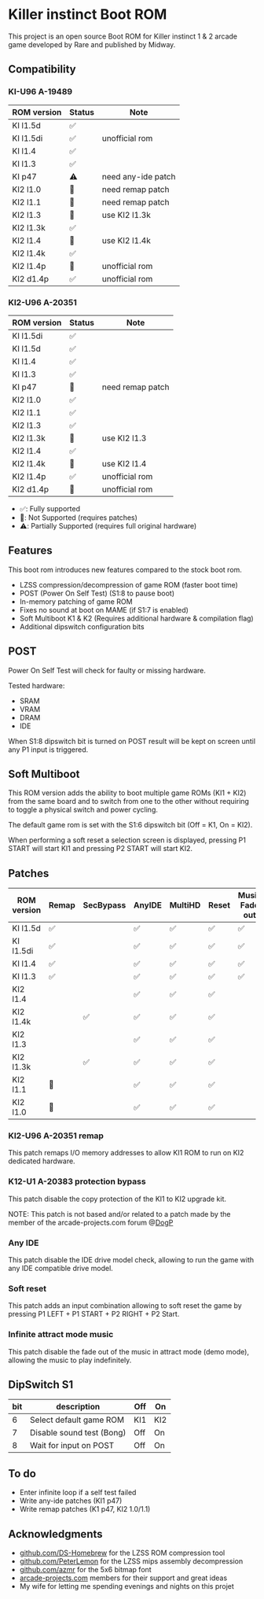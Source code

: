 # Killer instinct Boot ROM

This project is an open source Boot ROM for Killer instinct 1 & 2 arcade game developed by Rare and published by Midway.

## Compatibility

### KI-U96 A-19489

| ROM version | Status             | Note                     |
| ----------- | ------------------ | ------------------------ |
| KI l1.5d    | :white_check_mark: |                          |
| KI l1.5di   | :white_check_mark: | unofficial rom           |
| KI l1.4     | :white_check_mark: |                          |
| KI l1.3     | :white_check_mark: |                          |
| KI p47      | :warning:          | need any-ide patch       |
| KI2 l1.0    | :no_entry_sign:    | need remap patch         |
| KI2 l1.1    | :no_entry_sign:    | need remap patch         |
| KI2 l1.3    | :no_entry_sign:    | use KI2 l1.3k            |
| KI2 l1.3k   | :white_check_mark: |                          |
| KI2 l1.4    | :no_entry_sign:    | use KI2 l1.4k            |
| KI2 l1.4k   | :white_check_mark: |                          |
| KI2 l1.4p   | :no_entry_sign:    | unofficial rom           |
| KI2 d1.4p   | :white_check_mark: | unofficial rom           |

### KI2-U96 A-20351

| ROM version | Status             | Note                     |
| ----------- | ------------------ | ------------------------ |
| KI l1.5di   | :white_check_mark: |                          |
| KI l1.5d    | :white_check_mark: |                          |
| KI l1.4     | :white_check_mark: |                          |
| KI l1.3     | :white_check_mark: |                          |
| KI p47      | :no_entry_sign:    | need remap patch         |
| KI2 l1.0    | :white_check_mark: |                          |
| KI2 l1.1    | :white_check_mark: |                          |
| KI2 l1.3    | :white_check_mark: |                          |
| KI2 l1.3k   | :no_entry_sign:    | use KI2 l1.3             |
| KI2 l1.4    | :white_check_mark: |                          |
| KI2 l1.4k   | :no_entry_sign:    | use KI2 l1.4             |
| KI2 l1.4p   | :white_check_mark: | unofficial rom           |
| KI2 d1.4p   | :no_entry_sign:    | unofficial rom           |

- :white_check_mark:: Fully supported
- :no_entry_sign:: Not Supported (requires patches)
- :warning:: Partially Supported (requires full original hardware)

## Features

This boot rom introduces new features compared to the stock boot rom.

- LZSS compression/decompression of game ROM (faster boot time)
- POST (Power On Self Test) (S1:8 to pause boot)
- In-memory patching of game ROM
- Fixes no sound at boot on MAME (if S1:7 is enabled)
- Soft Multiboot K1 & K2 (Requires additional hardware & compilation flag)
- Additional dipswitch configuration bits

## POST

Power On Self Test will check for faulty or missing hardware.

Tested hardware:
- SRAM
- VRAM
- DRAM
- IDE

When S1:8 dipswitch bit is turned on POST result will be kept on screen until any P1 input is triggered.

## Soft Multiboot

This ROM version adds the ability to boot multiple game ROMs (KI1 + KI2) from the same board and to switch from one to the other without requiring to toggle a physical switch and power cycling.

The default game rom is set with the S1:6 dipswitch bit (Off = K1, On = KI2).

When performing a soft reset a selection screen is displayed, pressing P1 START will start KI1
and pressing P2 START will start KI2.

## Patches

| ROM version | Remap              | SecBypass          | AnyIDE             | MultiHD            | Reset              | Music Fade out     | Whiteblood S1:6    |
| ----------- | ------------------ | ------------------ | ------------------ | ------------------ | ------------------ | ------------------ | ------------------ | 
| KI l1.5d    | :white_check_mark: |                    | :white_check_mark: | :white_check_mark: | :white_check_mark: | :white_check_mark: | :white_check_mark: |
| KI l1.5di   | :white_check_mark: |                    | :white_check_mark: | :white_check_mark: | :white_check_mark: | :white_check_mark: | :white_check_mark: |
| KI l1.4     | :white_check_mark: |                    | :white_check_mark: | :white_check_mark: | :white_check_mark: | :white_check_mark: |                    |
| KI l1.3     | :white_check_mark: |                    | :white_check_mark: | :white_check_mark: | :white_check_mark: | :white_check_mark: |                    |
| KI2 l1.4    |                    |                    | :white_check_mark: | :white_check_mark: | :white_check_mark: |                    |                    |
| KI2 l1.4k   |                    | :white_check_mark: | :white_check_mark: | :white_check_mark: | :white_check_mark: |                    |                    |
| KI2 l1.3    |                    |                    | :white_check_mark: | :white_check_mark: | :white_check_mark: |                    |                    |
| KI2 l1.3k   |                    | :white_check_mark: | :white_check_mark: | :white_check_mark: | :white_check_mark: |                    |                    |
| KI2 l1.1    | :construction:     |                    | :white_check_mark: | :white_check_mark: | :white_check_mark: |                    |                    |
| KI2 l1.0    | :construction:     |                    | :white_check_mark: | :white_check_mark: | :white_check_mark: |                    |                    |

### KI2-U96 A-20351 remap

This patch remaps I/O memory addresses to allow KI1 ROM to run on KI2 dedicated hardware.

### K12-U1 A-20383 protection bypass

This patch disable the copy protection of the KI1 to KI2 upgrade kit.

NOTE: This patch is not based and/or related to a patch made by the member of the arcade-projects.com forum @[DogP](https://www.arcade-projects.com/members/dogp.2487/)

### Any IDE

This patch disable the IDE drive model check, allowing to run the game with any IDE compatible drive model.

### Soft reset

This patch adds an input combination allowing to soft reset the game by pressing
P1 LEFT + P1 START + P2 RIGHT + P2 Start.

### Infinite attract mode music

This patch disable the fade out of the music in attract mode (demo mode), allowing the music to play indefinitely.

## DipSwitch S1

| bit | description               | Off | On  |
| --- | ------------------------- | --- | --  |
| 6   | Select default game ROM   | KI1 | KI2 |
| 7   | Disable sound test (Bong) | Off | On  |
| 8   | Wait for input on POST    | Off | On  |

## To do

- Enter infinite loop if a self test failed
- Write any-ide patches (KI1 p47)
- Write remap patches (K1 p47, KI2 1.0/1.1)

## Acknowledgments

- [github.com/DS-Homebrew](https://github.com/DS-Homebrew/nds-bootstrap/blob/master/lzss.c) for the LZSS ROM compression tool
- [github.com/PeterLemon](https://github.com/PeterLemon/N64/blob/master/Compress/LZ77/LZ77Decode/LZ77Decode.asm) for the LZSS mips assembly decompression
- [github.com/azmr](https://github.com/azmr/blit-fonts/blob/master/src/blit32_glyphs.h) for the 5x6 bitmap font
- [arcade-projects.com](https://www.arcade-projects.com/) members for their support and great ideas
- My wife for letting me spending evenings and nights on this projet
